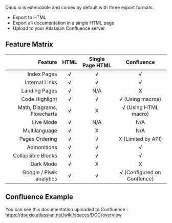 Daux.io is extendable and comes by default with three export formats:

-   Export to HTML
-   Export all documentation in a single HTML page
-   Upload to your Atlassian Confluence server

## Feature Matrix

|                    Feature | HTML | Single Page HTML |         Confluence          |
| -------------------------: | :--: | :--------------: | :-------------------------: |
|                Index Pages |  √   |        √         |              √              |
|             Internal Links |  √   |        √         |              √              |
|              Landing Pages |  √   |       N/A        |              X              |
|             Code Highlight |  √   |        √         |      √ (Using macros)       |
| Math, Diagrams, Flowcharts |  √   |        X         |    √ (Using HTML macro)     |
|                  Live Mode |  √   |       N/A        |             N/A             |
|              Multilanguage |  √   |        X         |             N/A             |
|             Pages Ordering |  √   |        √         |     X (Limited by API)      |
|                Admonitions |  √   |        √         |              √              |
|         Collapsible Blocks |  √   |        √         |              √              |
|                  Dark Mode |  √   |        X         |              X              |
|   Google / Piwik analytics |  √   |        √         | √ (Configured on Conflence) |

## Confluence Example

You can see this documentation uploaded to Confluence : https://dauxio.atlassian.net/wiki/spaces/DOC/overview
